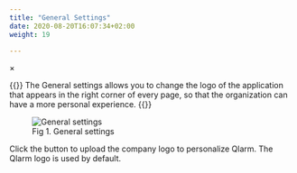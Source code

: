 ```yaml
---
title: "General Settings"
date: 2020-08-20T16:07:34+02:00
weight: 19

---
```


<!-- The Modal -->
<div id="myModal" class="modal">
  <span class="close">&times;</span>
  <img class="modal-content" id="img01">
  <div id="caption"></div>
</div>

{{<lead>}}
The General settings allows you to change the logo of the application that appears in the right corner of every page, so that the organization can have a more personal experience.
{{</lead>}}

<figure class="image_container">
    <img class="center_image myImg" onClick="reply_click(this)"  id="general_settings" src="/general_settings.png" alt="General settings">
    <figcaption >Fig 1. General settings</figcaption>
</figure>

Click the button to upload the company logo to personalize Qlarm. The Qlarm logo is used by default.

<script>
// Get the modal
var modal = document.getElementById("myModal");

var modalImg = document.getElementById("img01");
var captionText = document.getElementById("caption");
function reply_click(img)
{
    modal.style.display = "block";
    modalImg.src = img.src;
    captionText.innerHTML = img.alt;
}

modal.onclick = function() { 
  modal.style.display = "none";
}

document.addEventListener('keyup', function(e) {
    if (e.keyCode == 27) {
        modal.style.display = "none";
    }
});
</script>